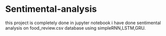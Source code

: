 # Sentimental-analysis
this project is completely done in jupyter notebook
i have done sentimental analysis on food_review.csv database using simpleRNN,LSTM,GRU.
